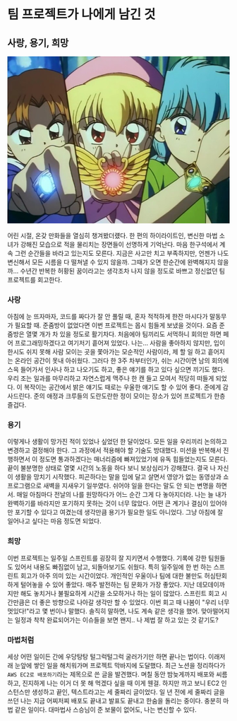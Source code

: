 # 팀 프로젝트가 나에게 남긴 것

## 사랑, 용기, 희망

![./images/chacha.png](./images/chacha.png)

 어린 시절, 온갖 만화들을 열심히 챙겨봤더럤다. 한 편의 하이라이트인, 변신한 마법 소녀가 강해진 모습으로 적을 물리치는 장면들이 선명하게 기억난다. 마음 한구석에서 계속 그런 순간들을 바라고 있는지도 모른다. 지금은 사고만 치고 부족하지만, 언젠가 나도 변신해서 모든 시름을 다 떨쳐낼 수 있지 않을까. 그때가 오면 한순간에 완벽해지지 않을까... 수년간 반복한 허황된 꿈이라고는 생각조차 나지 않을 정도로 바쁘고 정신없던 팀 프로젝트를 회고한다.

### 사랑

 아침에 눈 뜨자마자, 코드를 짜다가 잘 안 풀릴 때, 혼자 적적하게 한잔 마시다가 말동무가 필요할 때. 준줌방이 없었다면 이번 프로젝트는 몹시 힘들게 보냈을 것이다. 요즘 준줌방은 열몇 개가 차 있을 정도로 활기차다. 처음에야 팀끼리도 서먹하니 회의만 하면 페어 프로그래밍하겠다고 여기저기 흩어져 있었다. 나는... 사람을 좋아하지 않지만, 입이 한시도 쉬지 못해 사람 모이는 곳을 쫓아가는 모순적인 사람이라, 제 할 일 하고 흩어지는 온라인 공간이 못내 아쉬웠다. 그러다 한 3주 차부터인가, 쉬는 시간이면 남의 회의에 스윽 들어가서 인사나 하고 나오기도 하고, 좋은 얘기를 하고 있다 싶으면 끼기도 했다. 우리 조는 일과를 마무리하고 자연스럽게 맥주나 한 캔 들고 모여서 적당히 떠들게 되었다. 이 복작이는 공간에서 밝은 얘기도 때로는 우울한 얘기도 할 수 있어 좋다. 준에게 감사드린다. 준의 애정과 크루들의 도란도란한 정이 모이는 장소가 있어 프로젝트가 한층 즐겁다.

### 용기

 이렇게나 생활이 망가진 적이 있었나 싶었던 한 달이었다. 모든 일을 우리끼리 논의하고 변경하고 결정해야 한다. 그 과정에서 적용해야 할 기술도 방대했다. 미션을 반복해서 진행하면서 이 정도면 통과하겠다는 매너리즘에 빠져있었기에 유독 힘들었는지도 모른다. 끝이 불분명한 상태로 열몇 시간의 노동을 하다 보니 보상심리가 강해졌다. 결국 나 자신이 생활을 망치기 시작했다. 피곤하다는 말을 입에 달고 살면서 영양가 없는 동영상과 쇼 프로그램으로 새벽을 지새우기 일쑤였다. 쉬어야 일을 한다는 말도 안 되는 변명을 하면서. 매일 아침마다 전날의 나를 원망하다가 어느 순간 그게 다 놓아지더라. 나는 늘 내가 완벽하기를 바라지만 포기하지 못하는 것이 너무 많았다. 어떤 큰 계기나 결심이 있어야만 포기할 수 있다고 여겼는데 생각만큼 용기가 필요한 일도 아니었다. 그냥 아침에 잘 일어나고 싶다는 마음 정도면 되었다.

### 희망

 이번 프로젝트는 일주일 스프린트를 굉장히 잘 지키면서 수행했다. 기록에 강한 팀원들도 있어서 내용도 빠짐없이 남고, 되돌아보기도 쉬웠다. 특히 일주일에 한 번 하는 스프린트 회고가 아주 의미 있는 시간이었다. 개인적인 우울이나 팀에 대한 불만도 허심탄회하게 털어놓을 수 있어 좋았다. 매주 발전하는 팀 문화가 가장 좋았다. 지난 데모데이까지만 해도 놓치거나 불필요하게 시간을 소모하거나 하는 일이 많았다. 스프린트 회고 시간만큼은 더 좋은 방향으로 나아갈 생각만 할 수 있었다. 이번 회고 때 나봄이 "우리 너무 멋있다!"라고 몇 번이나 말했다. 솔직히 말하면, 나도 계속 같은 생각을 했어. 맞아떨어지는 일정과 착착 완료되어가는 이슈들을 보면 왠지.. 나 제법 잘 하고 있는 것 같기도?

### 마법처럼

 세상 어떤 일이든 간에 우당탕탕 털그럭털그럭 굴러가기만 하면 끝나는 법이다. 이래저래 눈앞에 쌓인 일을 해치워가며 프로젝트 막바지에 도달했다. 최근 노션을 정리하다가 `AWS EC2로 배포하기`라는 제목으로 쓴 글을 발견했다. 며칠 동안 밤늦게까지 배포와 씨름하고, 진지하게 나는 이거 더 못 해 먹겠다 싶을 때 이게 웬걸. 하지만 까고 보니 EC2 인스턴스만 생성하고 끝인, 텍스트라고는 세 줄짜리 글이었다. 일 년 전에 세 줄짜리 글을 쓰던 나는 지금 어찌저찌 배포도 끝내고 발표도 끝내고 한숨을 돌리는 중이다. 충분히 마법 같은 일이다. 대마법사 스승님이 준 보물이 없어도, 나는 변신할 수 있다.